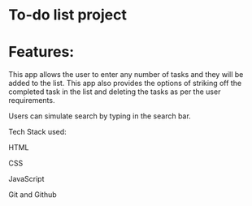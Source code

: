 # To-do list project

# Features: 

This app allows the user to enter any number of tasks and they will be added
to the list. This app also provides the options of striking off the completed
task in the list and deleting the tasks as per the user requirements.

Users can simulate search by typing in the search bar.

Tech Stack used:

HTML

CSS

JavaScript

Git and Github